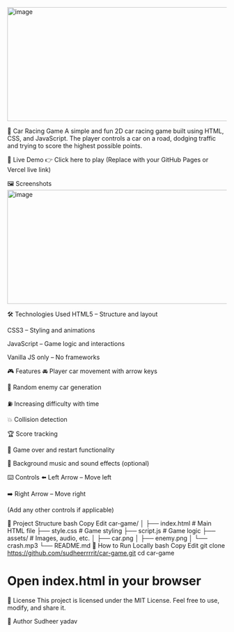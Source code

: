 <img width="600" height="262" alt="image" src="https://github.com/user-attachments/assets/906c75a3-fa41-4a2b-8f6e-a1abe8da9bfd" />



🚗 Car Racing Game
A simple and fun 2D car racing game built using HTML, CSS, and JavaScript. The player controls a car on a road, dodging traffic and trying to score the highest possible points.

🔗 Live Demo
👉 Click here to play
(Replace with your GitHub Pages or Vercel live link)



🖼️ Screenshots
<img width="600" height="262" alt="image" src="https://github.com/user-attachments/assets/559b375d-6a74-460e-a14f-e7b8ade6a2a9" />  




🛠️ Technologies Used
HTML5 – Structure and layout

CSS3 – Styling and animations

JavaScript – Game logic and interactions

Vanilla JS only – No frameworks

🎮 Features
🚘 Player car movement with arrow keys

🚗 Random enemy car generation

⛽ Increasing difficulty with time

💥 Collision detection

🏆 Score tracking

🔁 Game over and restart functionality

🎵 Background music and sound effects (optional)

⌨️ Controls
⬅️ Left Arrow – Move left

➡️ Right Arrow – Move right

(Add any other controls if applicable)

📁 Project Structure
bash
Copy
Edit
car-game/
│
├── index.html         # Main HTML file
├── style.css          # Game styling
├── script.js          # Game logic
├── assets/            # Images, audio, etc.
│   ├── car.png
│   ├── enemy.png
│   └── crash.mp3
└── README.md
🚀 How to Run Locally
bash
Copy
Edit
git clone https://github.com/sudheerrrrit/car-game.git
cd car-game
# Open index.html in your browser
📜 License
This project is licensed under the MIT License.
Feel free to use, modify, and share it.

🙌 Author
Sudheer yadav 
